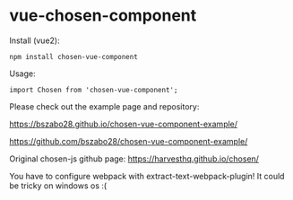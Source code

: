 # vue-chosen-component

Install (vue2):
```
npm install chosen-vue-component
```
Usage:
```
import Chosen from 'chosen-vue-component';
```

Please check out the example page and repository:

https://bszabo28.github.io/chosen-vue-component-example/

https://github.com/bszabo28/chosen-vue-component-example/

Original chosen-js github page: https://harvesthq.github.io/chosen/

You have to configure webpack with extract-text-webpack-plugin! It could be tricky on windows os :(
